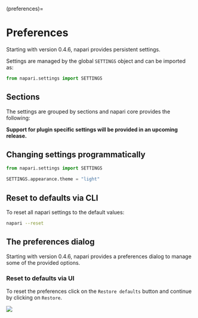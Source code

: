 (preferences)=

# Preferences

Starting with version 0.4.6, napari provides persistent settings.

Settings are managed by the global `SETTINGS` object and can be imported as:

```python
from napari.settings import SETTINGS
```

## Sections

The settings are grouped by sections and napari core provides the following:

**Support for plugin specific settings will be provided in an upcoming release.**

## Changing settings programmatically

```python
from napari.settings import SETTINGS

SETTINGS.appearance.theme = "light"
```

## Reset to defaults via CLI

To reset all napari settings to the default values:

```bash
napari --reset
```

## The preferences dialog

Starting with version 0.4.6, napari provides a preferences dialog to manage
some of the provided options.

### Reset to defaults via UI

To reset the preferences click on the `Restore defaults` button and continue
by clicking on `Restore`.

![](../images/_autogenerated/preferences-reset.png)
